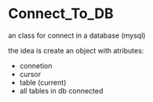 # Connect_To_DB

an class for connect in a database (mysql)

the idea is create an object with atributes:

- connetion
- cursor
- table (current)
- all tables in db connected
